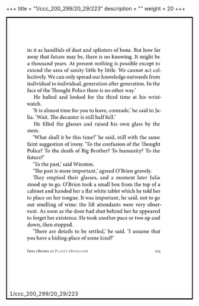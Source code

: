 +++
title = "1/ccc_200_299/20_29/223"
description = ""
weight = 20
+++

<table style="border:2px solid black;max-width:800px;max-height:800px;" 
><tr><td><img class="center-fit-jpg"
src="/jpg_/out_jpg_1984__223.jpg"  >1/ccc_200_299/20_29/223</img></td></tr></table>